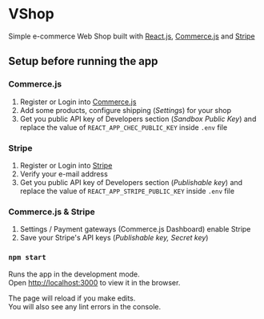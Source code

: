 # VShop

Simple e-commerce Web Shop built with [React.js](https://reactjs.org), [Commerce.js](https://commercejs.com) and [Stripe](https://stripe.com)

## Setup before running the app

### Commerce.js
1. Register or Login into [Commerce.js](https://commercejs.com)
2. Add some products, configure shipping (_Settings_) for your shop
3. Get you public API key of Developers section (_Sandbox Public Key_) and replace the value of `REACT_APP_CHEC_PUBLIC_KEY` inside `.env` file

### Stripe

1. Register or Login into [Stripe](https://stripe.com)
2. Verify your e-mail address
3. Get you public API key of Developers section (_Publishable key_) and replace the value of `REACT_APP_STRIPE_PUBLIC_KEY` inside `.env` file

### Commerce.js & Stripe
1. Settings / Payment gateways (Commerce.js Dashboard) enable Stripe 
2. Save your Stripe's API keys (_Publishable key, Secret key_)

### `npm start`

Runs the app in the development mode.\
Open [http://localhost:3000](http://localhost:3000) to view it in the browser.

The page will reload if you make edits.\
You will also see any lint errors in the console.